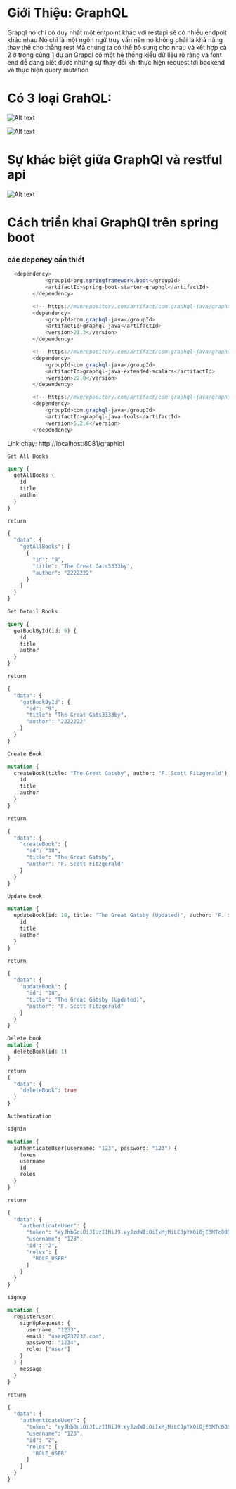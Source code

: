 # Giới Thiệu: GraphQL

Grapql nó chỉ có duy nhất một entpoint  khác với restapi sẽ có nhiều endpoit khác nhau
Nó chỉ là một ngôn ngữ truy vấn nên nó không phải là khả năng thay thế cho thằng rest 
Mà chúng ta có thể bổ sung cho nhau và kết hợp cả 2 ở trong cùng 1 dự án 
Grapql có một hệ thống kiểu dữ liệu rõ ràng  và font end dễ dàng biết  được những sự thay đổi khi thực hiện request tới backend và thực hiện query mutation 

#  Có 3 loại GrahQL: 

![Alt text](image.png)

![Alt text](image-1.png)

# Sự khác biệt giữa GraphQl và restful api

![Alt text](image-2.png)

# Cách triển khai GraphQl trên spring boot



###  các depency cần thiết 

````java
  <dependency>
            <groupId>org.springframework.boot</groupId>
            <artifactId>spring-boot-starter-graphql</artifactId>
        </dependency>

        <!-- https://mvnrepository.com/artifact/com.graphql-java/graphql-java -->
        <dependency>
            <groupId>com.graphql-java</groupId>
            <artifactId>graphql-java</artifactId>
            <version>21.3</version>
        </dependency>

        <!-- https://mvnrepository.com/artifact/com.graphql-java/graphql-java-extended-scalars -->
        <dependency>
            <groupId>com.graphql-java</groupId>
            <artifactId>graphql-java-extended-scalars</artifactId>
            <version>22.0</version>
        </dependency>

        <!-- https://mvnrepository.com/artifact/com.graphql-java/graphql-java-tools -->
        <dependency>
            <groupId>com.graphql-java</groupId>
            <artifactId>graphql-java-tools</artifactId>
            <version>5.2.4</version>
        </dependency>
````

Link chạy: http://localhost:8081/graphiql


```graphql
Get All Books

query {
  getAllBooks {
    id
    title
    author
  }
}

return 

{
  "data": {
    "getAllBooks": [
      {
        "id": "9",
        "title": "The Great Gats3333by",
        "author": "2222222"
      }
    ]
  }
}

Get Detail Books

query {
  getBookById(id: 9) {
    id
    title
    author
  }
}

return 

{
  "data": {
    "getBookById": {
      "id": "9",
      "title": "The Great Gats3333by",
      "author": "2222222"
    }
  }
}

Create Book

mutation {
  createBook(title: "The Great Gatsby", author: "F. Scott Fitzgerald") {
    id
    title
    author
  }
}

return 

{
  "data": {
    "createBook": {
      "id": "18",
      "title": "The Great Gatsby",
      "author": "F. Scott Fitzgerald"
    }
  }
}

Update book

mutation {
  updateBook(id: 18, title: "The Great Gatsby (Updated)", author: "F. Scott Fitzgerald") {
    id
    title
    author
  }
}

return 

{
  "data": {
    "updateBook": {
      "id": "18",
      "title": "The Great Gatsby (Updated)",
      "author": "F. Scott Fitzgerald"
    }
  }
}

Delete book
mutation {
  deleteBook(id: 1)
}

return 
{
  "data": {
    "deleteBook": true
  }
}

Authentication

signin

mutation {
  authenticateUser(username: "123", password: "123") {
    token
    username
    id
    roles
  }
}

return 

{
  "data": {
    "authenticateUser": {
      "token": "eyJhbGciOiJIUzI1NiJ9.eyJzdWIiOiIxMjMiLCJpYXQiOjE3MTc0ODQ1NDQsImV4cCI6MTcxNzU3MDk0NH0.EHbqKj9XAWWOGJ02-aZS7EbuNILt_3UCrNLl0sF1MAY",
      "username": "123",
      "id": "2",
      "roles": [
        "ROLE_USER"
      ]
    }
  }
}

signup

mutation {
  registerUser(
    signUpRequest: {
      username: "1233",
      email: "user@232232.com",
      password: "1234",
      role: ["user"]
    }
  ) {
    message
  }
}

return 

{
  "data": {
    "authenticateUser": {
      "token": "eyJhbGciOiJIUzI1NiJ9.eyJzdWIiOiIxMjMiLCJpYXQiOjE3MTc0ODQ1NDQsImV4cCI6MTcxNzU3MDk0NH0.EHbqKj9XAWWOGJ02-aZS7EbuNILt_3UCrNLl0sF1MAY",
      "username": "123",
      "id": "2",
      "roles": [
        "ROLE_USER"
      ]
    }
  }
}


```


